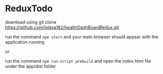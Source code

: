 # ReduxTodo
download using git clone https://github.com/jolaya182/healthDashBoardRedux.git

run the command `npm start` and your main browser should appear with the application running

or

run the command `npm run-script prebuild` and open the index.html file under the app/dist folder
